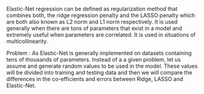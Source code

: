 Elastic-Net regression can be defined as regularization method that combines both, the ridge regression penalty and
the LASSO penalty which are both also known as L2 norm and L1 norm respectively. It is used generally when there
are tons of parameters that exist in a model and extremely useful when parameters are correlated. It is used in
situations of multicollinearity.


Problem : As Elastic-Net is generally implemented on datasets containing tens of thousands of parameters. Instead of a 
a given problem, let us assume and generate random values to be used in the model. These values will be divided into 
training and testing data and then we will compare the differences in the co-efficients and errors between
Ridge, LASSO and Elastic-Net.